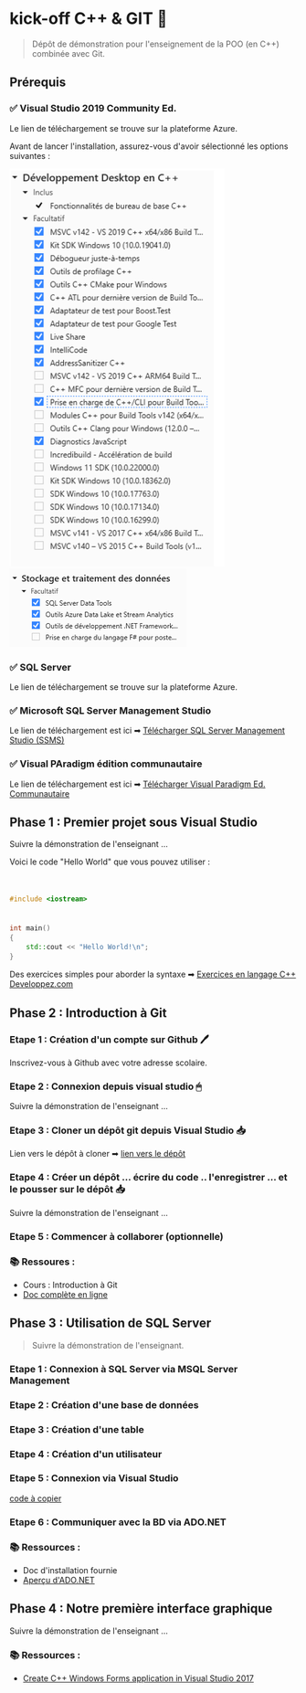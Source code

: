 # kick-off C++ & GIT 🚀
> Dépôt de démonstration pour l'enseignement de la POO (en C++) combinée avec Git.


## Prérequis 


### ✅ Visual Studio 2019 Community Ed.
Le lien de téléchargement se trouve sur la plateforme Azure.


Avant de lancer l'installation, assurez-vous d'avoir sélectionné les options suivantes :


![options 1](./assets/options1.png)
![options 2](./assets/options2.png)
### ✅ SQL Server
Le lien de téléchargement se trouve sur la plateforme Azure.



### ✅ Microsoft SQL Server Management Studio


Le lien de téléchargement est ici ➡ [Télécharger SQL Server Management Studio (SSMS)](https://docs.microsoft.com/en-us/sql/ssms/download-sql-server-management-studio-ssms?view=sql-server-ver15)


### ✅ Visual PAradigm édition communautaire


Le lien de téléchargement est ici ➡ [Télécharger Visual Paradigm Ed. Communautaire](https://www.visual-paradigm.com/download/community.jsp)



## Phase 1 : Premier projet sous Visual Studio


Suivre la démonstration de l'enseignant ...


Voici le code "Hello World" que vous pouvez utiliser :


```cpp


#include <iostream>


int main()
{
    std::cout << "Hello World!\n";
}
```

Des exercices simples pour aborder la syntaxe ➡ [Exercices en langage C++ Developpez.com](https://cpp.developpez.com/tutoriels/exercice-corriges-ihm-debutant/)

## Phase 2 : Introduction à Git


### Etape 1 : Création d'un compte sur Github 🖊 


Inscrivez-vous à Github avec votre adresse scolaire. 


### Etape 2 : Connexion depuis visual studio 🖱


Suivre la démonstration de l'enseignant ...


### Etape 3 : Cloner un dépôt git depuis Visual Studio 📥


Lien vers le dépôt à cloner ➡ [lien vers le dépôt](https://github.com/quentinl-c/HelloWorldA2)


### Etape 4 : Créer un dépôt ... écrire du code .. l'enregistrer ... et le pousser sur le dépôt 📥


Suivre la démonstration de l'enseignant ...


### Etape 5 : Commencer à collaborer (optionnelle) 


### 📚 Ressoures :

* Cours : Introduction à Git
* [Doc complète en ligne](https://git-scm.com/doc)

## Phase 3 : Utilisation de SQL Server
> Suivre la démonstration de l'enseignant.

### Etape 1 : Connexion à SQL Server via MSQL Server Management


### Etape 2 : Création d'une base de données


### Etape 3 : Création d'une table


### Etape 4 : Création d'un utilisateur


### Etape 5 : Connexion via Visual Studio
[code à copier](https://gist.github.com/quentinl-c/23c85249a8007b3ba550dd57dcb8853d)


### Etape 6 : Communiquer avec la BD via ADO.NET


### 📚 Ressources :
* Doc d'installation fournie
* [Aperçu d'ADO.NET](https://docs.microsoft.com/fr-fr/dotnet/framework/data/adonet/ado-net-overview)

## Phase 4 : Notre première interface graphique

Suivre la démonstration de l'enseignant ...


### 📚 Ressources :
* [Create C++ Windows Forms application in Visual Studio 2017](https://social.msdn.microsoft.com/Forums/en-US/a9529502-6304-4aa6-90ee-0757ab258d87/create-c-windows-forms-application-in-visual-studio-2017?forum=winforms)
